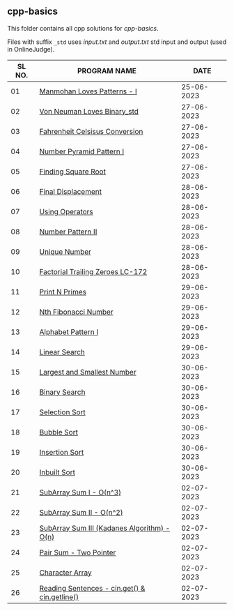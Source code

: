 ## cpp-basics

This folder contains all cpp solutions for _cpp-basics_.

Files with suffix `_std` uses _input.txt_ and _output.txt_ std input and output (used in OnlineJudge).

| SL NO. | PROGRAM NAME                                                                                            | DATE       |
| ------ | ------------------------------------------------------------------------------------------------------- | ---------- |
| 01     | [Manmohan Loves Patterns - I](<01_Manmohan Loves Patterns - I.cpp>)                                     | 25-06-2023 |
| 02     | [Von Neuman Loves Binary_std](<02_Von Neuman Loves Binary_std.cpp>)                                     | 27-06-2023 |
| 03     | [Fahrenheit Celsisus Conversion](<03_Fahrenheit Celsisus Conversion.cpp>)                               | 27-06-2023 |
| 04     | [Number Pyramid Pattern I](<04_Number Pyramid Pattern I.cpp>)                                           | 27-06-2023 |
| 05     | [Finding Square Root](<05_Finding Square Root.cpp>)                                                     | 27-06-2023 |
| 06     | [Final Displacement](<06_Final Displacement.cpp>)                                                       | 28-06-2023 |
| 07     | [Using Operators](<07_Using Operators.cpp>)                                                             | 28-06-2023 |
| 08     | [Number Pattern II](<08_Number Pattern II.cpp>)                                                         | 28-06-2023 |
| 09     | [Unique Number](<09_Unique Number.cpp>)                                                                 | 28-06-2023 |
| 10     | [Factorial Trailing Zeroes LC-172](<10_Factorial Trailing Zeroes LC-172.cpp>)                           | 28-06-2023 |
| 11     | [Print N Primes](<11_Print N Primes.cpp>)                                                               | 29-06-2023 |
| 12     | [Nth Fibonacci Number](<12_Nth Fibonacci Number.cpp>)                                                   | 29-06-2023 |
| 13     | [Alphabet Pattern I](<13_Alphabet Pattern I.cpp>)                                                       | 29-06-2023 |
| 14     | [Linear Search](<14_Linear Search.cpp>)                                                                 | 29-06-2023 |
| 15     | [Largest and Smallest Number](<15_Largest and Smallest Number.cpp>)                                     | 30-06-2023 |
| 16     | [Binary Search](<16_Binary Search.cpp>)                                                                 | 30-06-2023 |
| 17     | [Selection Sort](<17_Selection Sort.cpp>)                                                               | 30-06-2023 |
| 18     | [Bubble Sort](<18_Bubble Sort.cpp>)                                                                     | 30-06-2023 |
| 19     | [Insertion Sort](<19_Insertion Sort.cpp>)                                                               | 30-06-2023 |
| 20     | [Inbuilt Sort](<20_Inbuilt Sort.cpp>)                                                                   | 30-06-2023 |
| 21     | [SubArray Sum I - O(n^3)](<21_SubArray Sum I - O(n3).cpp>)                                              | 02-07-2023 |
| 22     | [SubArray Sum II - O(n^2)](<22_SubArray Sum II - O(n2).cpp>)                                            | 02-07-2023 |
| 23     | [SubArray Sum III (Kadanes Algorithm) - O(n)](<23_SubArray Sum III (Kadanes Algorithm) - O(n).cpp>)     | 02-07-2023 |
| 24     | [Pair Sum - Two Pointer](<24_Pair Sum - Two Pointer.cpp>)                                               | 02-07-2023 |
| 25     | [Character Array](<25_Character Array.cpp>)                                                             | 02-07-2023 |
| 26     | [Reading Sentences - cin.get() & cin.getline()](<26_Reading Sentences - cin.get() & cin.getline().cpp>) | 02-07-2023 |
